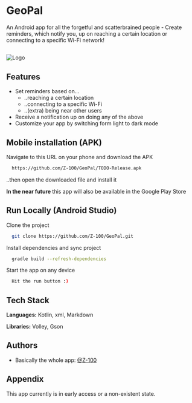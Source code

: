 
# GeoPal

An Android app for all the forgetful and scatterbrained people - Create reminders, which notify you, up on reaching a certain location or connecting to a specific Wi-Fi network!

##

![Logo](https://dev-to-uploads.s3.amazonaws.com/uploads/articles/th5xamgrr6se0x5ro4g6.png)

## Features

- Set reminders based on...
    - ..reaching a certain location
    - ..connecting to a specific Wi-Fi
    - ..(extra) being near other users
- Receive a notification up on doing any of the above
- Customize your app by switching form light to dark mode


## Mobile installation (APK)

Navigate to this URL on your phone and download the APK
```bash
  https://github.com/Z-100/GeoPal/TODO-Release.apk
```
..then open the downloaded file and install it

**In the near future** this app will also be available in the Google Play Store

## Run Locally (Android Studio)

Clone the project

```bash
  git clone https://github.com/Z-100/GeoPal.git
```

Install dependencies and sync project

```bash
  gradle build --refresh-dependencies
```

Start the app on any device

```bash
  Hit the run button :)
```

## Tech Stack

**Languages:** Kotlin, xml, Markdown

**Libraries:** Volley, Gson

## Authors

- Basically the whole app: [@Z-100](https://www.github.com/z-100)

## Appendix

This app currently is in early access or a non-existent state.

